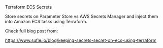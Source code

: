 Terraform ECS Secrets

Store secrets on Parameter Store vs AWS Secrets Manager and inject them into Amazon ECS tasks using Terraform.

Check full blog post from:

https://www.sufle.io/blog/keeping-secrets-secret-on-ecs-using-terraform

